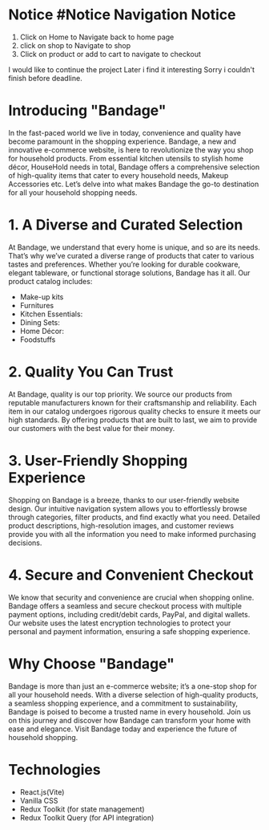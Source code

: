 # Notice #Notice Navigation Notice

1. Click on Home to Navigate back to home page
2. click on shop to Navigate to shop
3. Click on product or add to cart to navigate to checkout

I would like to continue the project Later i find it interesting Sorry i couldn't finish before deadline.

# Introducing "Bandage"

In the fast-paced world we live in today, convenience and quality have become paramount in the shopping experience. Bandage, a new and innovative e-commerce website, is here to revolutionize the way you shop for household products. From essential kitchen utensils to stylish home décor, HouseHold needs in total, Bandage offers a comprehensive selection of high-quality items that cater to every household needs, Makeup Accessories etc. Let’s delve into what makes Bandage the go-to destination for all your household shopping needs.

# 1. A Diverse and Curated Selection

At Bandage, we understand that every home is unique, and so are its needs. That’s why we’ve curated a diverse range of products that cater to various tastes and preferences. Whether you’re looking for durable cookware, elegant tableware, or functional storage solutions, Bandage has it all. Our product catalog includes:

- Make-up kits
- Furnitures
- Kitchen Essentials:
- Dining Sets:
- Home Décor:
- Foodstuffs

# 2. Quality You Can Trust

At Bandage, quality is our top priority. We source our products from reputable manufacturers known for their craftsmanship and reliability. Each item in our catalog undergoes rigorous quality checks to ensure it meets our high standards. By offering products that are built to last, we aim to provide our customers with the best value for their money.

# 3. User-Friendly Shopping Experience

Shopping on Bandage is a breeze, thanks to our user-friendly website design. Our intuitive navigation system allows you to effortlessly browse through categories, filter products, and find exactly what you need. Detailed product descriptions, high-resolution images, and customer reviews provide you with all the information you need to make informed purchasing decisions.

# 4. Secure and Convenient Checkout

We know that security and convenience are crucial when shopping online. Bandage offers a seamless and secure checkout process with multiple payment options, including credit/debit cards, PayPal, and digital wallets. Our website uses the latest encryption technologies to protect your personal and payment information, ensuring a safe shopping experience.

# Why Choose "Bandage"

Bandage is more than just an e-commerce website; it’s a one-stop shop for all your household needs. With a diverse selection of high-quality products, a seamless shopping experience, and a commitment to sustainability, Bandage is poised to become a trusted name in every household. Join us on this journey and discover how Bandage can transform your home with ease and elegance. Visit Bandage today and experience the future of household shopping.

# Technologies

- React.js(Vite) <br/>
- Vanilla CSS <br/>
- Redux Toolkit (for state management)<br/>
- Redux Toolkit Query (for API integration)
